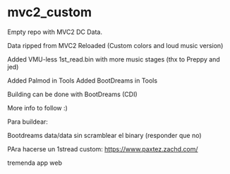 # mvc2_custom

Empty repo with MVC2 DC Data.

Data ripped from MVC2 Reloaded (Custom colors and loud music version)

Added VMU-less 1st_read.bin with more music stages (thx to Preppy and jed)

Added Palmod in Tools
Added BootDreams in Tools

Building can be done with BootDreams (CDI)

More info to follow :)


Para buildear:

Bootdreams
data/data
sin scramblear el binary (responder que no)


PAra hacerse un 1stread custom:
https://www.paxtez.zachd.com/

tremenda app web
